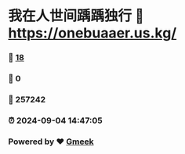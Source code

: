 # 我在人世间踽踽独行 :link: https://onebuaaer.us.kg/ 
### :page_facing_up: [18](https://onebuaaer.us.kg//tag.html) 
### :speech_balloon: 0 
### :hibiscus: 257242 
### :alarm_clock: 2024-09-04 14:47:05 
### Powered by :heart: [Gmeek](https://github.com/Meekdai/Gmeek)
